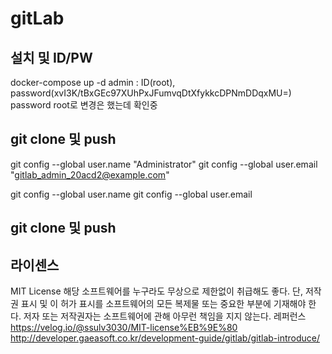 # gitLab

## 설치 및 ID/PW
docker-compose up -d
admin : ID(root), password(xvI3K/tBxGEc97XUhPxJFumvqDtXfykkcDPNmDDqxMU=)
password root로 변경은 했는데 확인중

## git clone 및 push
git config --global user.name "Administrator"
git config --global user.email "gitlab_admin_20acd2@example.com"

git config --global user.name
git config --global user.email

## git clone 및 push


## 라이센스
MIT License
해당 소프트웨어를 누구라도 무상으로 제한없이 취급해도 좋다.
단, 저작권 표시 및 이 허가 표시를 소프트웨어의 모든 복제물 또는 중요한 부분에 기재해야 한다.
저자 또는 저작권자는 소프트웨어에 관해 아무런 책임을 지지 않는다.
레퍼런스
https://velog.io/@ssulv3030/MIT-license%EB%9E%80
http://developer.gaeasoft.co.kr/development-guide/gitlab/gitlab-introduce/
